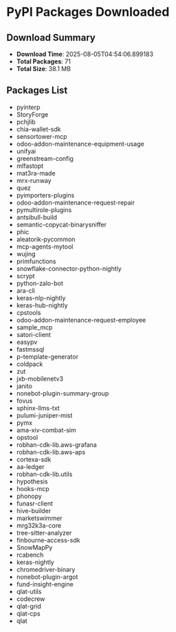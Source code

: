 # PyPI Packages Downloaded

## Download Summary
- **Download Time**: 2025-08-05T04:54:06.899183
- **Total Packages**: 71
- **Total Size**: 38.1 MB

## Packages List
- pyinterp
- StoryForge
- pchjlib
- chia-wallet-sdk
- sensortower-mcp
- odoo-addon-maintenance-equipment-usage
- unifyai
- greenstream-config
- mlfastopt
- mat3ra-made
- mrx-runway
- quez
- pyimporters-plugins
- odoo-addon-maintenance-request-repair
- pymultirole-plugins
- antsibull-build
- semantic-copycat-binarysniffer
- phic
- aleatorik-pycommon
- mcp-agents-mytool
- wujing
- primfunctions
- snowflake-connector-python-nightly
- scrypt
- python-zalo-bot
- ara-cli
- keras-nlp-nightly
- keras-hub-nightly
- cpstools
- odoo-addon-maintenance-request-employee
- sample_mcp
- satori-client
- easypv
- fastmssql
- p-template-generator
- coldpack
- zut
- jxb-mobilenetv3
- janito
- nonebot-plugin-summary-group
- fovus
- sphinx-llms-txt
- pulumi-juniper-mist
- pymx
- ama-xiv-combat-sim
- opstool
- robhan-cdk-lib.aws-grafana
- robhan-cdk-lib.aws-aps
- cortexa-sdk
- aa-ledger
- robhan-cdk-lib.utils
- hypothesis
- hooks-mcp
- phonopy
- funasr-client
- hive-builder
- marketswimmer
- mrg32k3a-core
- tree-sitter-analyzer
- finbourne-access-sdk
- SnowMapPy
- rcabench
- keras-nightly
- chromedriver-binary
- nonebot-plugin-argot
- fund-insight-engine
- qlat-utils
- codecrew
- qlat-grid
- qlat-cps
- qlat

